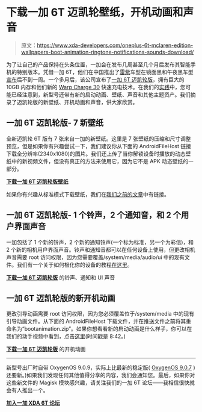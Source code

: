 # 下载一加 6T 迈凯轮壁纸，开机动画和声音

> 原文：<https://www.xda-developers.com/oneplus-6t-mclaren-edition-wallpapers-boot-animation-ringtone-notifications-sounds-download/>

为了让自己的产品保持在头条位置，一加会在发布几周甚至几个月后发布其智能手机的特别版本。凭借一加 6T，他们在中国推出了[雷紫](https://www.xda-developers.com/oneplus-6t-thunder-purple-hands-on-unboxing/)车型在镜面黑和午夜黑车型[宣布](https://www.xda-developers.com/oneplus-6t-features-specifications-pricing-availability/)后不到一周。一个多月后，该公司宣布了[一加 6T 迈凯轮版](https://www.xda-developers.com/oneplus-6t-mclaren-edition-warp-charge-30-10gb-ram/)，拥有巨大的 10GB 内存和他们新的 [Warp Charge 30](https://www.xda-developers.com/oneplus-6t-mclaren-edition-warp-charge-30-speed-thermal-performance-test/) 快速充电技术。在我们的[实践](https://www.xda-developers.com/oneplus-6t-mclaren-edition-hands-on/)中，您可能已经注意到，新型号还带有新的启动动画、壁纸、声音和其他主题资产。我们摘录了迈凯轮版的新壁纸、开机动画和声音，供大家欣赏。

## 一加 6T 迈凯轮版- 7 新壁纸

全新迈凯轮 6T 版有 7 张来自一加的新壁纸。这里是 7 张壁纸的压缩和尺寸调整预览，但是如果你有兴趣尝试一下，我们建议你从下面的 AndroidFileHost 链接下载全分辨率(2340x1080)的图片。我们还上传了当你解锁设备时播放的动态壁纸中的新视频文件，但没有真正的方法来使用它，因为它不是 APK 动态壁纸的一部分。

[**下载一加 6T 迈凯轮版壁纸**](https://www.androidfilehost.com/?fid=11410963190603875322)

如果你有兴趣从标准模式下载壁纸，我们在[我们之前的文章](https://www.xda-developers.com/download-oneplus-6t-wallpapers-live-wallpapers-oneplus-6/)中有链接。

## 一加 6T 迈凯轮版- 1 个铃声，2 个通知音，和 2 个用户界面声音

一加包括了 1 个新的铃声，2 个新的通知铃声(一个标为标准，另一个为彩信)，和 2 个新的相机用户界面声音。铃声和通知音都可以在任何设备上使用，但更改相机声音需要 root 访问权限，因为您需要覆盖/system/media/audio/ui 中的现有文件。我们有一个关于如何根化你的设备的教程[在这里](https://www.xda-developers.com/oneplus-6t-unlock-bootloader-root/)。

[**下载一加 6T 迈凯轮版**](https://www.androidfilehost.com/?fid=11410963190603875321) 的铃声、通知和 UI 声音

## 一加 6T 迈凯轮版的新开机动画

更改引导动画需要 root 访问权限，因为您必须覆盖位于/system/media 中的现有引导动画文件。从下面的 AndroidFileHost 下载文件，并在推送文件之前将其重命名为“bootanimation.zip”。如果你想看看新的启动动画是什么样子，你可以在我们的动手视频中看到，点击[这里](https://youtu.be/Kz2qdJRnUjc?t=522)(时间戳是 8:42。)

[**下载一加 6T 迈凯轮版**](https://www.androidfilehost.com/?fid=11410963190603875320) 的开机动画

* * *

新型号出厂时自带 OxygenOS 9.0.9，实际上比最新的稳定版( [OxygenOS 9.0.7](https://www.xda-developers.com/oneplus-6-6t-oxygenos-update-bluetooth-tuner/) )还要新。)如果我们发现任何其他值得分享的内容，我们会通知您。最后，如果你对这些新文件的 Magisk 模块感兴趣，请关注我们的一加 6T 论坛——我相信很快就会有人推出一个。

[**加入一加 XDA 6T 论坛**](https://forum.xda-developers.com/oneplus-6t)